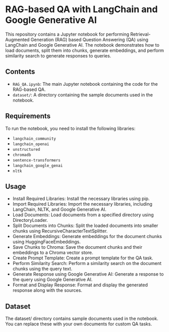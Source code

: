 # RAG-based QA with LangChain and Google Generative AI

This repository contains a Jupyter notebook for performing Retrieval-Augmented Generation (RAG) based Question Answering (QA) using LangChain and Google Generative AI. The notebook demonstrates how to load documents, split them into chunks, generate embeddings, and perform similarity search to generate responses to queries.

## Contents

- `RAG_QA.ipynb`: The main Jupyter notebook containing the code for the RAG-based QA.
- `dataset/`: A directory containing the sample documents used in the notebook.

## Requirements

To run the notebook, you need to install the following libraries:

- `langchain_community`
- `langchain_openai`
- `unstructured`
- `chromadb`
- `sentence-transformers`
- `langchain_google_genai`
- `nltk`

## Usage
- Install Required Libraries: Install the necessary libraries using pip.
- Import Required Libraries: Import the necessary libraries, including LangChain, NLTK, and Google Generative AI.
- Load Documents: Load documents from a specified directory using DirectoryLoader.
- Split Documents into Chunks: Split the loaded documents into smaller chunks using RecursiveCharacterTextSplitter.
- Generate Embeddings: Generate embeddings for the document chunks using HuggingFaceEmbeddings.
- Save Chunks to Chroma: Save the document chunks and their embeddings to a Chroma vector store.
- Create Prompt Template: Create a prompt template for the QA task.
- Perform Similarity Search: Perform a similarity search on the document chunks using the query text.
- Generate Response using Google Generative AI: Generate a response to the query using Google Generative AI.
- Format and Display Response: Format and display the generated response along with the sources.

## Dataset
The dataset/ directory contains sample documents used in the notebook. You can replace these with your own documents for custom QA tasks.
